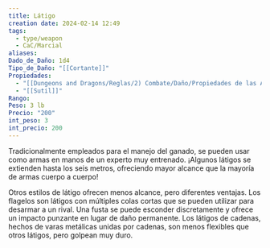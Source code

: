 ```yaml
---
title: Látigo
creation date: 2024-02-14 12:49
tags:
  - type/weapon
  - CaC/Marcial
aliases: 
Dado_de_Daño: 1d4
Tipo_de_Daño: "[[Cortante]]"
Propiedades:
  - "[[Dungeons and Dragons/Reglas/2) Combate/Daño/Propiedades de las Armas/Alcance]]"
  - "[[Sutil]]"
Rango: 
Peso: 3 lb
Precio: "200"
int_peso: 3
int_precio: 200
---
```

Tradicionalmente empleados para el manejo del ganado, se pueden usar como armas en manos de un experto muy entrenado. ¡Algunos látigos se extienden hasta los seis metros, ofreciendo mayor alcance que la mayoría de armas cuerpo a cuerpo!

Otros estilos de látigo ofrecen menos alcance, pero diferentes ventajas. Los flagelos son látigos con múltiples colas cortas que se pueden utilizar para desarmar a un rival. Una fusta se puede esconder discretamente y ofrece un impacto punzante en lugar de daño permanente. Los látigos de cadenas, hechos de varas metálicas unidas por cadenas, son menos flexibles que otros látigos, pero golpean muy duro.